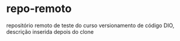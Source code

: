 # repo-remoto
repositório remoto de teste do curso versionamento de código DIO, descrição inserida depois do clone
